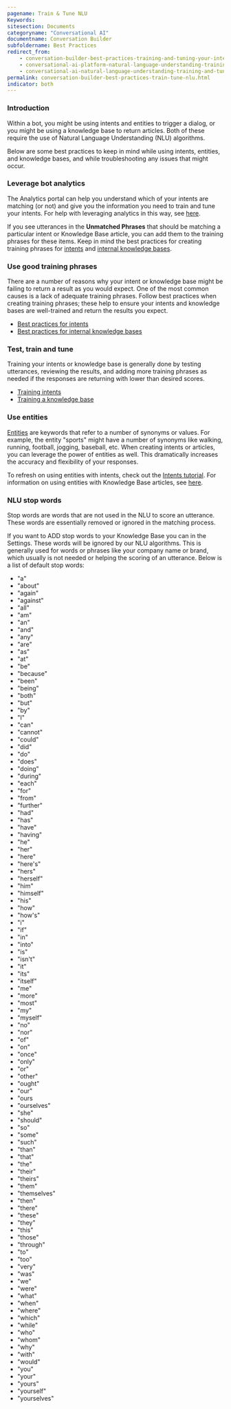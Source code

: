 ```yaml
---
pagename: Train & Tune NLU
Keywords:
sitesection: Documents
categoryname: "Conversational AI"
documentname: Conversation Builder
subfoldername: Best Practices
redirect_from:
    - conversation-builder-best-practices-training-and-tuning-your-intents-and-faqs.html
    - conversational-ai-platform-natural-language-understanding-training-and-tuning-your-intents-and-faqs.html
    - conversational-ai-natural-language-understanding-training-and-tuning-your-intents-and-faqs.html
permalink: conversation-builder-best-practices-train-tune-nlu.html
indicator: both
---
```


### Introduction

Within a bot, you might be using intents and entities to trigger a dialog, or you might be using a knowledge base to return articles. Both of these require the use of Natural Language Understanding (NLU) algorithms.

Below are some best practices to keep in mind while using intents, entities, and knowledge bases, and while troubleshooting any issues that might occur.

### Leverage bot analytics

The Analytics portal can help you understand which of your intents are matching (or not) and give you the information you need to train and tune your intents. For help with leveraging analytics in this way, see [here](bot-analytics-tuning-opportunities.html).

If you see utterances in the **Unmatched Phrases** that should be matching a particular intent or Knowledge Base article, you can add them to the training phrases for these items. Keep in mind the best practices for creating training phrases for [intents](intent-manager-best-practices.html) and [internal knowledge bases](knowledgeai-internal-knowledge-bases-best-practices.html).

### Use good training phrases

There are a number of reasons why your intent or knowledge base might be failing to return a result as you would expect. One of the most common causes is a lack of adequate training phrases. Follow best practices when creating training phrases; these help to ensure your intents and knowledge bases are well-trained and return the results you expect.

* [Best practices for intents](intent-manager-best-practices.html)
* [Best practices for internal knowledge bases](knowledgeai-internal-knowledge-bases-best-practices.html)

### Test, train and tune

Training your intents or knowledge base is generally done by testing utterances, reviewing the results, and adding more training phrases as needed if the responses are returning with lower than desired scores.

* [Training intents](intent-manager-build-test-a-single-utterance.html)
* [Training a knowledge base](knowledgeai-using-intents-with-kbs.html)

### Use entities

[Entities](intent-manager-key-terms-concepts.html#entities) are keywords that refer to a number of synonyms or values. For example, the entity "sports" might have a number of synonyms like walking, running, football, jogging, baseball, etc. When creating intents or articles, you can leverage the power of entities as well. This dramatically increases the accuracy and flexibility of your responses.

To refresh on using entities with intents, check out the [Intents tutorial](tutorials-guides-getting-started-with-bot-building-overview.html). For information on using entities with Knowledge Base articles, see [here](knowledgeai-internal-knowledge-bases-articles.html#using-entities-in-a-knowledge-base).

### NLU stop words

Stop words are words that are not used in the NLU to score an utterance. These words are essentially removed or ignored in the matching process.

If you want to ADD stop words to your Knowledge Base you can in the Settings. These words will be ignored by our NLU algorithms. This is generally used for words or phrases like your company name or brand, which usually is not needed or helping the scoring of an utterance. Below is a list of default stop words:

* "a"
* "about"
* "again"
* "against"
* "all"
* "am"
* "an"
* "and"
* "any"
* "are"
* "as"
* "at"
* "be"
* "because"
* "been"
* "being"
* "both"
* "but"
* "by"
* "I"
* "can"
* "cannot"
* "could"
* "did"
* "do"
* "does"
* "doing"
* "during"
* "each"
* "for"
* "from"
* "further"
* "had"
* "has"
* "have"
* "having"
* "he"
* "her"
* "here"
* "here's"
* "hers"
* "herself"
* "him"
* "himself"
* "his"
* "how"
* "how's"
* "i"
* "if"
* "in"
* "into"
* "is"
* "isn't"
* "it"
* "its"
* "itself"
* "me"
* "more"
* "most"
* "my"
* "myself"
* "no"
* "nor"
* "of"
* "on"
* "once"
* "only"
* "or"
* "other"
* "ought"
* "our"
* "ours
* "ourselves"
* "she"
* "should"
* "so"
* "some"
* "such"
* "than"
* "that"
* "the"
* "their"
* "theirs"
* "them"
* "themselves"
* "then"
* "there"
* "these"
* "they"
* "this"
* "those"
* "through"
* "to"
* "too"
* "very"
* "was"
* "we"
* "were"
* "what"
* "when"
* "where"
* "which"
* "while"
* "who"
* "whom"
* "why"
* "with"
* "would"
* "you"
* "your"
* "yours"
* "yourself"
* "yourselves"
